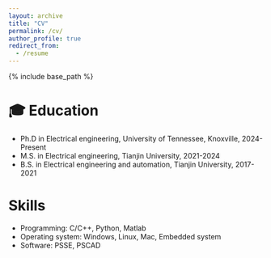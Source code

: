 ```yaml
---
layout: archive
title: "CV"
permalink: /cv/
author_profile: true
redirect_from:
  - /resume
---
```


{% include base_path %}

:mortar_board: Education
======
* Ph.D in Electrical engineering, University of Tennessee, Knoxville, 2024-Present
* M.S. in Electrical engineering, Tianjin University, 2021-2024
* B.S. in Electrical engineering and automation, Tianjin University, 2017-2021
 
Skills
======
* Programming: C/C++, Python, Matlab
* Operating system: Windows, Linux, Mac, Embedded system
* Software: PSSE, PSCAD
